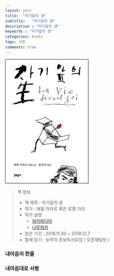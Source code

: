```yaml
---
layout: post
title:  "자기앞의 생"
subtitle:   "자기앞의 생"
description : "자기앞의 생"
keywords : "자기앞의 생"
categories: books
tags: 서평
comments: true
---
```


![자기앞의 생](/assets/img/books/books_%EC%9E%90%EA%B8%B0%EC%95%9E%EC%9D%98_%EC%83%9D.png)

> 책 정보
> * 책 제목 : 자기앞의 생
> * 작가 : 에밀 아자르 혹은 로맹 가리
> * 작가 설명 
>     - [위키피디아](https://ko.wikipedia.org/wiki/%EB%A1%9C%EB%A7%B9_%EA%B0%80%EB%A6%AC)
>     - [나무위키](https://namu.wiki/w/%EB%A1%9C%EB%A7%B9%20%EA%B0%80%EB%A6%AC)
> * 읽은 기간 : 2018.11.30 ~ 2018.12.7
> * 함께 읽기 : 늦깍이 초보독서모임 ( 오픈채팅방 )
>

### 내마음의 한줄


### 내마음대로 서평


